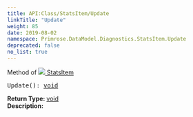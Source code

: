 ```yaml
---
title: API:Class/StatsItem/Update
linkTitle: "Update"
weight: 85
date: 2019-08-02
namespace: Primrose.DataModel.Diagnostics.StatsItem.Update
deprecated: false
no_list: true
---
```

Method of <a href="/docs/api-reference/Class/StatsItem"><img src="/icons/silk/default.png"/>&nbsp;StatsItem</a>
<pre class="method-declaration">
Update(): <a class="type" href="/docs/api-reference/System/void">void</a></pre>
<b>Return Type: </b>
<a class="type" href="/docs/api-reference/System/void">void</a>
<br/>
<b>Description: </b>